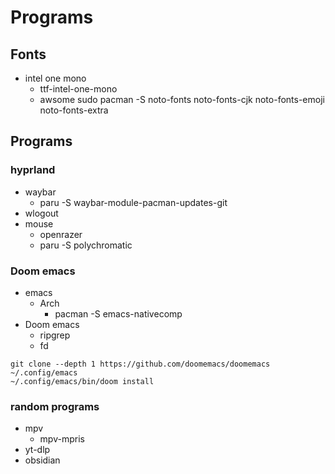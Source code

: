 # Programs
## Fonts
+ intel one mono
    + ttf-intel-one-mono
    + awsome
sudo pacman -S noto-fonts noto-fonts-cjk noto-fonts-emoji noto-fonts-extra
## Programs
### hyprland
+ waybar
  + paru -S waybar-module-pacman-updates-git
+ wlogout
+ mouse
  + openrazer
  + paru -S polychromatic
### Doom emacs
+ emacs
    + Arch
        + pacman -S emacs-nativecomp
+ Doom emacs
    + ripgrep
    + fd
```
git clone --depth 1 https://github.com/doomemacs/doomemacs ~/.config/emacs
~/.config/emacs/bin/doom install
```
### random programs
+ mpv
  + mpv-mpris
+ yt-dlp
+ obsidian
